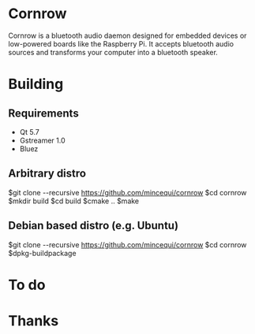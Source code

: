 # Cornrow

Cornrow is a bluetooth audio daemon designed for embedded devices or low-powered boards like the Raspberry Pi.
It accepts bluetooth audio sources and transforms your computer into a bluetooth speaker.

# Building
## Requirements
* Qt 5.7
* Gstreamer 1.0
* Bluez

## Arbitrary distro
$git clone --recursive https://github.com/mincequi/cornrow
$cd cornrow
$mkdir build
$cd build
$cmake ..
$make

## Debian based distro (e.g. Ubuntu)
$git clone --recursive https://github.com/mincequi/cornrow
$cd cornrow
$dpkg-buildpackage

# To do

# Thanks
